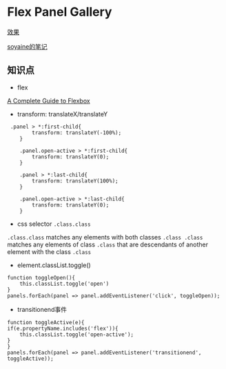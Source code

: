 # Flex Panel Gallery

[效果](https://qinjingfei.github.io/JS30/05%20-%20Flex%20Panel%20Gallery/index-jing.html)

[soyaine的笔记](https://github.com/soyaine/JavaScript30/tree/master/05%20-%20Flex%20Panel%20Gallery)

## 知识点

* flex

[A Complete Guide to Flexbox](https://css-tricks.com/snippets/css/a-guide-to-flexbox/)

* transform: translateX/translateY
```
 .panel > *:first-child{
    	transform: translateY(-100%);
    }

    .panel.open-active > *:first-child{
    	transform: translateY(0);
    }

    .panel > *:last-child{
    	transform: translateY(100%);
    }

    .panel.open-active > *:last-child{
    	transform: translateY(0);
    }

```

* css selector `.class.class`

`.class.class` matches any elements with both classes
`.class .class` matches  any elements of class `.class` that are descendants of another element with the class `.class` 


* element.classList.toggle()

```
function toggleOpen(){
	this.classList.toggle('open')
}
panels.forEach(panel => panel.addEventListener('click', toggleOpen));
```
* transitionend事件

```
function toggleActive(e){
if(e.propertyName.includes('flex')){
	this.classList.toggle('open-active');
}
}
panels.forEach(panel => panel.addEventListener('transitionend', toggleActive));
```


